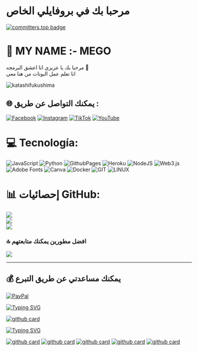 # مرحبا بك في بروفايلي الخاص
[![committers.top badge](https://user-badge.committers.top/peru/KatashiFukushima.svg)](https://user-badge.committers.top/peru/KatashiFukushima)

# 💫 MY NAME :- MEGO
 مرحبا بك يا عزيزي انا اعشق البرمجه 🥷<br>انا تعلم عمل البوتات من هنا معي 
<p align="left"> <img src="https://komarev.com/ghpvc/?username=katashifukushima&label=Vistas%20al%20perfil&color=03fc2c&style=flat" alt="katashifukushima" /> </p>

## 🌐 يمكنك التواصل عن طريق :
[![Facebook](https://img.shields.io/badge/Facebook-%231877F2.svg?logo=Facebook&logoColor=white)](https://www.facebook.com/share/Z6aMk9PkppR4TVAA) [![Instagram](https://img.shields.io/badge/Instagram-%23E4405F.svg?logo=Instagram&logoColor=white)](https://instagram.com/Mego51_51) [![TikTok](https://img.shields.io/badge/TikTok-%23000000.svg?logo=TikTok&logoColor=white)](https://tiktok.com/@Mego51_51) [![YouTube](https://img.shields.io/badge/YouTube-%23FF0000.svg?logo=YouTube&logoColor=white)](https://youtube.com/@Mego51_51) 

# 💻 Tecnología:
![JavaScript](https://img.shields.io/badge/javascript-%23323330.svg?style=for-the-badge&logo=javascript&logoColor=%23F7DF1E) ![Python](https://img.shields.io/badge/python-3670A0?style=for-the-badge&logo=python&logoColor=ffdd54) ![GithubPages](https://img.shields.io/badge/github%20pages-121013?style=for-the-badge&logo=github&logoColor=white) ![Heroku](https://img.shields.io/badge/heroku-%23430098.svg?style=for-the-badge&logo=heroku&logoColor=white) ![NodeJS](https://img.shields.io/badge/node.js-6DA55F?style=for-the-badge&logo=node.js&logoColor=white) ![Web3.js](https://img.shields.io/badge/web3.js-F16822?style=for-the-badge&logo=web3.js&logoColor=white) ![Adobe Fonts](https://img.shields.io/badge/Adobe%20Fonts-000B1D.svg?style=for-the-badge&logo=Adobe%20Fonts&logoColor=white) ![Canva](https://img.shields.io/badge/Canva-%2300C4CC.svg?style=for-the-badge&logo=Canva&logoColor=white) ![Docker](https://img.shields.io/badge/docker-%230db7ed.svg?style=for-the-badge&logo=docker&logoColor=white) ![GIT](https://img.shields.io/badge/Git-fc6d26?style=for-the-badge&logo=git&logoColor=white) ![LINUX](https://img.shields.io/badge/Linux-FCC624?style=for-the-badge&logo=linux&logoColor=black)
# 📊 إحصائيات GitHub:
![](https://github-readme-stats.vercel.app/api?username=katashifukushima&theme=jolly&hide_border=false&include_all_commits=true&count_private=false)<br/>
![](https://github-readme-streak-stats.herokuapp.com/?user=katashifukushima&theme=jolly&hide_border=false)<br/>
![](https://github-readme-stats.vercel.app/api/top-langs/?username=katashifukushima&theme=jolly&hide_border=false&include_all_commits=true&count_private=false&layout=compact)

### 🔝 افضل مطورين يمكنك متابعتهم
![](https://github-contributor-stats.vercel.app/api?username=katashifukushima&limit=5&theme=radical&combine_all_yearly_contributions=true)

---
## 💰 يمكنك مساعدتي عن طريق التبرع
  [![PayPal](https://img.shields.io/badge/PayPal-00457C?style=for-the-badge&logo=paypal&logoColor=white)](https://paypal.me/https://www.paypal.com/paypalme/mego51) 


</a>  
<a href="https://git.io/typing-svg"><img src="https://readme-typing-svg.herokuapp.com?font=Barriecito&duration=3000&pause=500&color=ADF7CC&center=true&vCenter=true&width=435&height=30&lines=%F0%9F%92%BB+MI+PROYECTO+%F0%9F%92%BB" alt="Typing SVG" /></a>

<a href="https://github.com/Botmego11/MegoBot-MG">![github card](https://github-readme-stats.vercel.app/api/pin/?username=KatashiFukushima&repo=KatashiBot-MD&theme=jolly)</a>

<a href="https://git.io/typing-svg"><img src="https://readme-typing-svg.herokuapp.com?font=Barriecito&duration=3000&pause=500&color=F7A3EF&center=true&vCenter=true&width=435&height=30&lines=%F0%9F%A4%9D+PROYECTOS+DE+COLABORACI%C3%93N+%F0%9F%A4%9D" alt="Typing SVG" /></a>

<a href="https://github.com/GataNina-Li/GataBot-MD">![github card](https://github-readme-stats.vercel.app/api/pin/?username=GataNina-Li&repo=GataBot-MD&theme=merko)</a>
<a href="https://github.com/GataNina-Li/GataBotLite-MD">![github card](https://github-readme-stats.vercel.app/api/pin/?username=GataNina-Li&repo=GataBotLite-MD&theme=omni)</a>
<a href="https://github.com/AzamiJs/CuriosityBot-MD">![github card](https://github-readme-stats.vercel.app/api/pin/?username=AzamiJs&repo=CuriosityBot-MD&theme=jolly)</a>
<a href="https://github.com/elrebelde21/The-LoliBot-MD">![github card](https://github-readme-stats.vercel.app/api/pin/?username=elrebelde21&repo=The-LoliBot-MD&theme=merko)</a>
<a href="https://github.com/elrebelde21/NovaBot-MD">![github card](https://github-readme-stats.vercel.app/api/pin/?username=elrebelde21&repo=NovaBot-MD&theme=omni)</a>
  
<!-- Proudly created with GPRM ( https://gprm.itsvg.in ) -->
